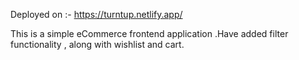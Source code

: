 Deployed on :- https://turntup.netlify.app/

This is a simple eCommerce frontend application .Have added filter functionality , along with wishlist and cart.
